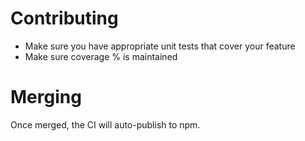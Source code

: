 # Contributing

- Make sure you have appropriate unit tests that cover your feature
- Make sure coverage % is maintained

# Merging

Once merged, the CI will auto-publish to npm.
